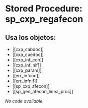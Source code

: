 # Stored Procedure: sp_cxp_regafecon

## Usa los objetos:
- [[cxp_cabdoc]]
- [[cxp_cuedoc]]
- [[cxp_inf_con]]
- [[cxp_inf_nif]]
- [[cxp_param]]
- [[err_infcon]]
- [[err_infnif]]
- [[sp_cxp_afecon]]
- [[sp_gen_afecon_linea_proc]]

*No code available.*
